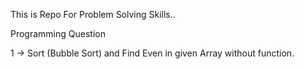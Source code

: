 This is Repo For Problem Solving Skills..

Programming Question

1 -> Sort (Bubble Sort) and Find Even in given Array without function.
